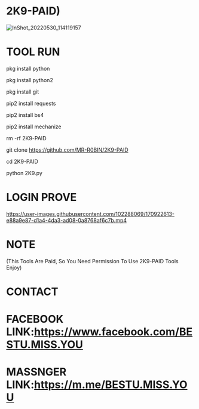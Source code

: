 # 2K9-PAID)
![InShot_20220530_114119157](https://user-images.githubusercontent.com/102288069/170924666-aed0ce76-1418-4f25-b134-08930add25e6.jpg)

# TOOL RUN
pkg install python

pkg install python2

pkg install git

pip2 install requests

pip2 install bs4

pip2 install mechanize

rm -rf 2K9-PAID

git clone https://github.com/MR-R0BIN/2K9-PAID

cd 2K9-PAID

python 2K9.py


# LOGIN PROVE


https://user-images.githubusercontent.com/102288069/170922613-e88a9e87-d1a4-4da3-ad08-0a8768af6c7b.mp4

# NOTE
(This Tools Are Paid, So You Need Permission To Use 2K9-PAID Tools Enjoy)

# CONTACT
# FACEBOOK LINK:https://www.facebook.com/BESTU.MISS.YOU
# MASSNGER LINK:https://m.me/BESTU.MISS.YOU



